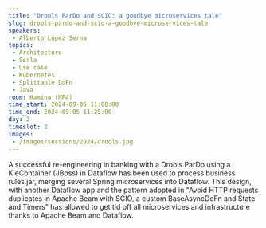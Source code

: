 ```yaml
---
title: "Drools ParDo and SCIO: a goodbye microservices tale"
slug: drools-pardo-and-scio-a-goodbye-microservices-tale
speakers:
 - Alberto López Serna
topics:
 - Architecture
 - Scala
 - Use case
 - Kubernetes
 - Splittable DoFn
 - Java
room: Hamina (MP4)
time_start: 2024-09-05 11:00:00
time_end: 2024-09-05 11:25:00
day: 2
timeslot: 2
images:
 - /images/sessions/2024/drools.jpg 
---
```


A successful re-engineering in banking with a Drools ParDo using a KieContainer (JBoss) in Dataflow has been used to process business rules.jar, merging several Spring microservices into Dataflow. This design, with another Dataflow app and the pattern adopted in "Avoid HTTP requests duplicates in Apache Beam with SCIO, a custom BaseAsyncDoFn and State and Timers" has allowed to get tid off all microservices and infrastructure thanks to Apache Beam and Dataflow.